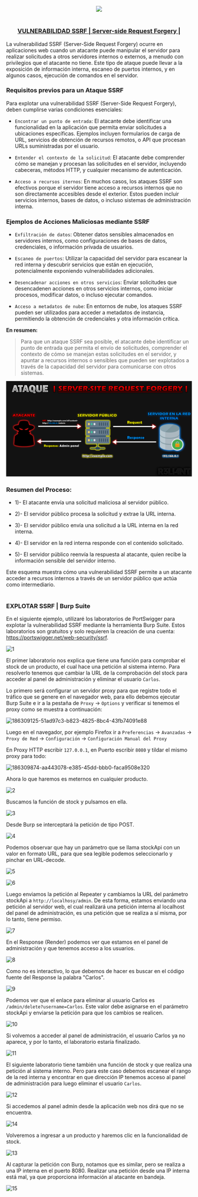 <p align="center">
  <a href="https://github.com/DenverCoder1/readme-typing-svg"><img src="https://readme-typing-svg.herokuapp.com?font=Fira+Code&pause=1000&color=D1F700&width=400&lines=Explotar+vulnerabilidad+SSRF"></a>
</p>

<h1 align="center"></h1>

<h3 align="center"><ins>VULNERABILIDAD SSRF | Server-side Request Forgery  |</ins></h3>

La vulnerabilidad SSRF (Server-Side Request Forgery) ocurre en aplicaciones web cuando un atacante puede manipular el servidor para realizar solicitudes a otros servidores internos o externos, a menudo con privilegios que el atacante no tiene. Este tipo de ataque puede llevar a la exposición de información interna, escaneo de puertos internos, y en algunos casos, ejecución de comandos en el servidor.

### Requisitos previos para un Ataque SSRF
Para explotar una vulnerabilidad SSRF (Server-Side Request Forgery), deben cumplirse varias condiciones esenciales:

- `Encontrar un punto de entrada`: El atacante debe identificar una funcionalidad en la aplicación que permita enviar solicitudes a ubicaciones específicas. Ejemplos incluyen formularios de carga de URL, servicios de obtención de recursos remotos, o API que procesan URLs suministradas por el usuario.

- `Entender el contexto de la solicitud`: El atacante debe comprender cómo se manejan y procesan las solicitudes en el servidor, incluyendo cabeceras, métodos HTTP, y cualquier mecanismo de autenticación.

- `Acceso a recursos iternos`: En muchos casos, los ataques SSRF son efectivos porque el servidor tiene acceso a recursos internos que no son directamente accesibles desde el exterior. Estos pueden incluir servicios internos, bases de datos, o incluso sistemas de administración interna.

### Ejemplos de Acciones Maliciosas mediante SSRF

- `Exfiltración de datos`: Obtener datos sensibles almacenados en servidores internos, como configuraciones de bases de datos, credenciales, o información privada de usuarios.

- `Escaneo de puertos`: Utilizar la capacidad del servidor para escanear la red interna y descubrir servicios que están en ejecución, potencialmente exponiendo vulnerabilidades adicionales.

- `Desencadenar acciones en otros servicios`: Enviar solicitudes que desencadenen acciones en otros servicios internos, como iniciar procesos, modificar datos, o incluso ejecutar comandos.

- `Acceso a metadatos de nube`: En entornos de nube, los ataques SSRF pueden ser utilizados para acceder a metadatos de instancia, permitiendo la obtención de credenciales y otra información crítica.

**En resumen:**

> Para que un ataque SSRF sea posible, el atacante debe identificar un punto de entrada que permita el envío de solicitudes, comprender el contexto de cómo se manejan estas solicitudes en el servidor, y apuntar a recursos internos o sensibles que pueden ser explotados a través de la capacidad del servidor para comunicarse con otros sistemas.

<p align="center">
  <img src="https://github.com/R3LI4NT/articulos/blob/main/Pentesting/WEB/img/ataqueSSRF.png">
</p>

### Resumen del Proceso:

- 1)- El atacante envía una solicitud maliciosa al servidor público.
  
- 2)- El servidor público procesa la solicitud y extrae la URL interna.
  
- 3)- El servidor público envía una solicitud a la URL interna en la red interna.
  
- 4)- El servidor en la red interna responde con el contenido solicitado.
  
- 5)- El servidor público reenvía la respuesta al atacante, quien recibe la información sensible del servidor interno.

Este esquema muestra cómo una vulnerabilidad SSRF permite a un atacante acceder a recursos internos a través de un servidor público que actúa como intermediario.


<h1 align="center"></h1>

### EXPLOTAR SSRF | Burp Suite

En el siguiente ejemplo, utilizaré los laboratorios de PortSwigger para explotar la vulnerabilidad SSRF mediante la herramienta Burp Suite. Estos laboratorios son gratuitos y solo requieren la creación de una cuenta: https://portswigger.net/web-security/ssrf.

![1](https://github.com/user-attachments/assets/6fc35338-b605-4b1a-9a94-659b7f4d1a57)

El primer laboratorio nos explica que tiene una función para comprobar el stock de un producto, el cual hace una petición al sistema interno. Para resolverlo tenemos que cambiar la URL de la comprobación del stock para acceder al panel de administración y eliminar el usuario `Carlos`.

Lo primero será configurar un servidor proxy para que registre todo el tráfico que se genere en el navegador web, para ello debemos ejecutar Burp Suite e ir a la pestaña de `Proxy` -> `Options` y verificar si tenemos el proxy como se muestra a continuación:

![186309125-51ad97c3-b823-4825-8bc4-43fb74091e88](https://github.com/user-attachments/assets/b2815890-a475-45db-91fe-2a91aa1bea50)

Luego en el navegador, por ejemplo Firefox ir a `Preferencias` -> `Avanzadas` -> `Proxy de Red` -> `Configuración` -> `Configuración Manual del Proxy`

En Proxy HTTP escribir `127.0.0.1`, en Puerto escribir `8080` y tildar el mismo proxy para todo:

![186309874-aa443078-e385-45dd-bbb0-faca9508e320](https://github.com/user-attachments/assets/6bff1037-47f8-4d6b-86a8-f41743fb2370)

Ahora lo que haremos es meternos en cualquier producto.

![2](https://github.com/user-attachments/assets/1ab0b753-0938-4fb9-b34c-6baf771465d1)

Buscamos la función de stock y pulsamos en ella.

![3](https://github.com/user-attachments/assets/9d127d7a-66f7-4c8e-ad21-c2dab40f44dd)

Desde Burp se interceptará la petición de tipo POST.

![4](https://github.com/user-attachments/assets/28b89d89-d9f4-4386-93cb-df51e854ccac)

Podemos observar que hay un parámetro que se llama stockApi con un valor en formato URL, para que sea legible podemos seleccionarlo y pinchar en URL-decode.

![5](https://github.com/user-attachments/assets/9f1811f0-8422-4c85-9b9c-de17e9352fd7)

![6](https://github.com/user-attachments/assets/b896e023-4080-4834-b953-c787a75d028b)

Luego enviamos la petición al Repeater y cambiamos la URL del parámetro stockApi a `http://localhosy/admin`. De esta forma, estamos enviando una petición al servidor web, el cual realizará una petición interna al localhost del panel de administración, es una petición que se realiza a sí misma, por lo tanto, tiene permiso.

![7](https://github.com/user-attachments/assets/2b0039de-8220-4f00-85f0-e8d18a5be85d)

En el Response (Render) podemos ver que estamos en el panel de administración y que tenemos acceso a los usuarios.

![8](https://github.com/user-attachments/assets/c44cbad3-58e1-4ab0-a846-53d0b1a59c81)

Como no es interactivo, lo que debemos de hacer es buscar en el código fuente del Response la palabra "Carlos".

![9](https://github.com/user-attachments/assets/51cdb0b8-33f1-4406-bc72-d7875cb4421a)

Podemos ver que el enlace para eliminar al usuario Carlos es `/admin/delete?username=Carlos`. Este valor debe asignarse en el parámetro stockApi y enviarse la petición para que los cambios se realicen.

![10](https://github.com/user-attachments/assets/3ea7322d-a76f-47b6-ab51-32f09ae87c5d)

Si volvemos a acceder al panel de administración, el usuario Carlos ya no aparece, y por lo tanto, el laboratorio estaría finalizado.

![11](https://github.com/user-attachments/assets/f6d0825c-cc26-4222-a327-a4d79054a091)

El siguiente laboratorio tiene también una función de stock y que realiza una petición al sistema interno. Pero para este caso debemos escanear el rango de la red interna y encontrar en que dirección IP tenemos acceso al panel de administración para luego eliminar el usuario `Carlos`. 

![12](https://github.com/user-attachments/assets/6d8a01ed-d8a1-4d5d-af0c-267c0edade65)

Si accedemos al panel admin desde la aplicación web nos dirá que no se encuentra.

![14](https://github.com/user-attachments/assets/4006e8f6-bd47-4778-adfc-46c1ead403c6)

Volveremos a ingresar a un producto y haremos clic en la funcionalidad de stock.

![13](https://github.com/user-attachments/assets/6399b233-792c-4638-8d46-855d49cabe6a)

Al capturar la petición con Burp, notamos que es similar, pero se realiza a una IP interna en el puerto 8080. Realizar una petición desde una IP interna está mal, ya que proporciona información al atacante en bandeja.

![15](https://github.com/user-attachments/assets/ff8e3fdc-3cac-4e0b-861f-6353c4d9da60)
